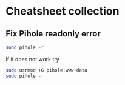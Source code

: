 # Cheatsheet collection

## Fix Pihole readonly error

```bash
sudo pihole -r
```

If it does not work try

```bash
sudo usrmod +G pihole:www-data
sudo pihole -r
```
